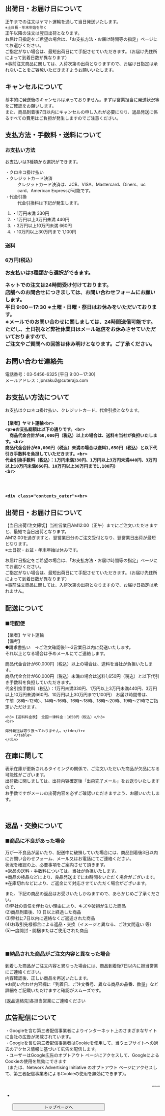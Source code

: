 <div class="custom_page">
<div id="contentstitle"><h2 class="title"><!--{$tpl_title|h}--></h2></div>

<!-----------ご利用ガイド----------->
<div id="guide_area">
<div class="contents_outer">
	<h2>出荷日・お届け日について</h2>
<p>正午までの注文はヤマト運輸を通して当日発送いたします。<br>
  <span class="attention"><small>※土日祝・年末年始を除く</small></span><br>
  正午以降の注文は翌日出荷となります。<br>
お届け日指定をご希望の場合は、「お支払方法・お届け時間等の指定」ページにてお選びください。<br>
ご指定がない場合は、最短出荷日にて手配させていただきます。（お届け先住所によって到着日数が異なります）<br>
※事前注文商品に関しては、入荷次第の出荷となりますので、お届け日指定は承れないことをご容赦いただきますようお願いいたします。</p>
</p></div>
 <div class="contents_outer">
  <h2>キャンセルについて</h2>
<P>基本的に発送後のキャンセルは承っておりません。まずは営業担当に発送状況等をご確認をお願いします。<br>
また、商品到着後7日以内にキャンセルの申し入れが必要になり、返品発送に係るすべての費用はご負担が発生しますのでご注意ください。</P>
 </div>
<div class="contents_outer">
  <h2>支払方法・手数料・送料について</h2>
<div>
  <h3>お支払い方法</h3>
<p>お支払いは3種類から選択ができます。</p>
  <dl><dt><span>・クロネコ掛け払い</span></dt>
<dt><span>・クレジットカード決済</span></dt>
  <dd>クレジットカード決済は、JCB、VISA、Mastercard、Diners、uc card、American Expressが可能です。</dd></dd>
<dt><span>・代金引換</span></dt>
<dd>代金引換料は下記が発生します。</dd>
<ol> 
  <li>・1万円未満 330円</li>
<li>・1万円以上3万円未満 440円</li>  
  <li>・3万円以上10万円未満 660円</li>
  <li>・10万円以上30万円まで 1,100円</li></ol></dl>
</div>
<div>
<h3>送料<h3>
  <p>6万円(税込）
  <p>お支払いは3種類から選択ができます。</p>
  
  ネットでの注文は24時間受け付けております。<br>
	店舗へのお問合せにつきましては、お問い合わせフォームにお願いします。<br>
	<span class="attention">平日 9:00－17:30 ※土曜・日曜・祭日はお休みをいただいております。</span>
	<br>
	※メールでのお問い合わせに関しましては、24時間送信可能です。<br>
	ただし、土日祝など弊社休業日はメール返信をお休みさせていただいておりますので、<br>
	ご注文やご質問への回答は休み明けとなります。ご了承ください。</p>
</div>
<div class="contents_outer">
	<h2>お問い合わせ連絡先</h2>	
	<p>電話番号：03-5456-6325 [平日 9:00－17:30]<br>メールアドレス：jpnraku2@cuterajp.com<a href="/contact/" target="_blank"></a></p>
</div>

<div id="person"></div>
<div class="contents_outer">
	<h2>お支払い方法について</h2>
	<p>お支払はクロネコ掛け払い、クレジットカード、代金引換となります。<br>
	</p>
	<h3>

	【業者】ヤマト運輸<br>
	<p>●お支払総額は以下の通りです。<br>
	　商品代金合計が60,000円（税込）以上の場合は、送料を当社が負担いたします。<br>
	商品代金合計が60,000円（税込）未満の場合は送料1,650円（税込）と以下代引き手数料を負担していただきます。<br>
	代金引換手数料（税込）：1万円未満330円、1万円以上3万円未満440円、3万円以上10万円未満660円、10万円以上30万円まで1,100円）
	<br>

	


	<div class="contents_outer"><br>
<h2>出荷日・お届け日について</h2>
	<p>【当日出荷/注文締切】当社営業日AM12:00（正午）までにご注文いただきますと、最短で当日出荷となります。<br>
	AM12:00を過ぎますと、翌営業日分のご注文受付となり、翌営業日出荷が最短となります。<br>
	※土日祝・お盆・年末年始は休みです。<br>
	</p>
	<p>お届け日指定をご希望の場合は、「お支払方法・お届け時間等の指定」ページにてお選びください。<br>
	ご指定がない場合は、最短出荷日にて手配させていただきます。（お届け先住所によって到着日数が異なります）<br>
	※事前注文商品に関しては、入荷次第の出荷となりますので、お届け日指定は承れません。</p>
</div>

<div class="contents_outer">
	<h2>配送について</h2>
	<h3>■宅配便</h3>
	<p>【業者】ヤマト運輸<br>
	【備考】<br>
	●請求書払い<!--、代金引換-->　⇒ご注文確認後1～3営業日以内に発送いたします。<br>
	それ以上となる場合は予めメールにてご連絡します。</p>
	<p>
	商品代金合計が60,000円（税込）以上の場合は、送料を当社が負担いたします。<br>
	商品代金合計が60,000円（税込）未満の場合は送料1,650円（税込）と以下代引き手数料を負担していただきます。<br>
	代金引換手数料（税込）：1万円未満330円、1万円以上3万円未満440円、3万円以上10万円未満660円、10万円以上30万円まで1,100円）
	お届け時間帯は、<br>
	午前（8時〜12時）、14時～16時、16時～18時、18時～20時、19時～21時でご指定いただけます。</p>

	<h3>【送料料金表】　全国一律料金：1650円（税込）</h3>
	<br>

	海外発送は取り扱っておりません。</td></tr>
		</table>
	</div>
</div>

<div class="contents_outer">
	<h2>在庫に関して</h2>
	<p>表示在庫が更新されるタイミングの関係で、ご注文いただいた商品が欠品になる可能性がございます。<br>
	出荷数に関しましては、出荷内容確定後「出荷完了メール」をお送りいたしますので、<br>
	お手数ですがメールの出荷内容を必ずご確認いただきますよう、お願いいたします。</p>
</div>
<br>
<div class="contents_outer">
	<h2>返品・交換について</h2>
	<h3>■商品に不良があった場合</h3>
	<p>万が一不良品が届いたり、配送中に破損していた場合には、商品到着後3日以内にお問い合わせフォーム、メール又はお電話にてご連絡ください。<br>
	状況を確認の上、必要事項をご案内させて頂きます。<br>
	※返品の送料・手数料については、当社が負担いたします。<br>
	※商品の検品などにより、良品発送までにお時間をいただく場合がございます。<br>
	※在庫切れなどにより、ご返金にて対応させていただく場合がございます。</p>
	<p>また、下記の商品の返品はお受けいたしかねますので、あらかじめご了承ください。<br>
	(1)弊社の責任を伴わない理由により、キズや破損が生じた商品<br>
	(2)商品到着後、10 日以上経過した商品<br>
	(3)弊社に7日以内に連絡なくご返送された商品<br>
	(4)お取引先様都合による返品・交換（イメージと異なる、ご注文間違い 等）<br>
	(5)一度開封・開梱またはご使用された商品</p>
<br>
	<h3>■納品された商品がご注文内容と異なった場合</h3>
	<p>到着した商品がご注文内容と異なった場合には、商品到着後7日以内に担当営業にご連絡ください。<br>
	内容確認後、正しい商品を再送いたします。<br>
	※お問い合わせ内容欄に「到着日、ご注文番号、異なる商品の品番、数量」など詳細をご記載いただけますと確認がスムーズです。</p>
	<p>[返品連絡先]各担当営業にご連絡ください<br>
</div>

<div class="contents_outer">
	
</div>

<div class="contents_outer">
	<h2>広告配信について</h2>
	<p>・Googleを含む第三者配信事業者によりインターネット上のさまざまなサイトに当社の広告が掲載されています。<br>
	・Googleを含む第三者配信事業者はCookieを使用して、当ウェブサイトへの過去のアクセス情報に基づいて広告を配信します。<br>
	・ユーザーはGoogle広告のオプトアウト ページにアクセスして、GoogleによるCookieの使用を無効にできます<br>（または、Network Advertising Initiative のオプトアウト ページにアクセスして、第三者配信事業者によるCookieの使用を無効にできます）。</p>
	<div style="text-align:right; margin:30px 0 20px 0; font-size:+2;"><a href="#top">▲このページのトップへ戻る</a></div>
</div>

<div class="btn">
	<ul><li><br><br><a href="<!--{$smarty.const.TOP_URL}-->"><input type="submit" value="トップページへ" style="width:300px; margin:0 auto;"></a></li></ul>
</div>
</div>
</div>
